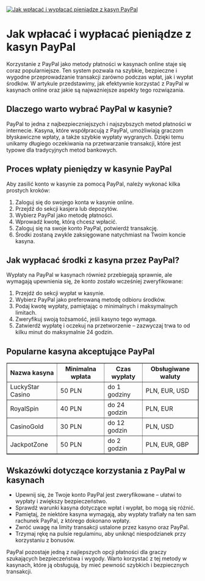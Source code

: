[![Jak wpłacać i wypłacać pieniądze z kasyn PayPal](https://123-caf.pages.dev/gitsignup.png)](https://vrmoo.ru/Bt82HjjY)

<h1>Jak wpłacać i wypłacać pieniądze z kasyn PayPal</h1> <p>Korzystanie z PayPal jako metody płatności w kasynach online staje się coraz popularniejsze. Ten system pozwala na szybkie, bezpieczne i wygodne przeprowadzanie transakcji zarówno podczas wpłat, jak i wypłat środków. W artykule przedstawimy, jak efektywnie korzystać z PayPal w kasynach online oraz jakie są najważniejsze aspekty tego rozwiązania.</p>  <h2>Dlaczego warto wybrać PayPal w kasynie?</h2> <p>PayPal to jedna z najbezpieczniejszych i najszybszych metod płatności w internecie. Kasyna, które współpracują z PayPal, umożliwiają graczom błyskawiczne wpłaty, a także szybkie wypłaty wygranych. Dzięki temu unikamy długiego oczekiwania na przetwarzanie transakcji, które jest typowe dla tradycyjnych metod bankowych.</p>  <h2>Proces wpłaty pieniędzy w kasynie PayPal</h2> <p>Aby zasilić konto w kasynie za pomocą PayPal, należy wykonać kilka prostych kroków:</p> <ol>   <li>Zaloguj się do swojego konta w kasynie online.</li>   <li>Przejdź do sekcji kasjera lub depozytów.</li>   <li>Wybierz PayPal jako metodę płatności.</li>   <li>Wprowadź kwotę, którą chcesz wpłacić.</li>   <li>Zaloguj się na swoje konto PayPal, potwierdź transakcję.</li>   <li>Środki zostaną zwykle zaksięgowane natychmiast na Twoim koncie kasyna.</li> </ol>  <h2>Jak wypłacać środki z kasyna przez PayPal?</h2> <p>Wypłaty na PayPal w kasynach również przebiegają sprawnie, ale wymagają upewnienia się, że konto zostało wcześniej zweryfikowane:</p> <ol>   <li>Przejdź do sekcji wypłat w kasynie.</li>   <li>Wybierz PayPal jako preferowaną metodę odbioru środków.</li>   <li>Podaj kwotę wypłaty, pamiętając o minimalnych i maksymalnych limitach.</li>   <li>Zweryfikuj swoją tożsamość, jeśli kasyno tego wymaga.</li>   <li>Zatwierdź wypłatę i oczekuj na przetworzenie – zazwyczaj trwa to od kilku minut do maksymalnie 24 godzin.</li> </ol>  <h2>Popularne kasyna akceptujące PayPal</h2> <table border="1" cellpadding="5" cellspacing="0">   <thead>     <tr>       <th>Nazwa kasyna</th>       <th>Minimalna wpłata</th>       <th>Czas wypłaty</th>       <th>Obsługiwane waluty</th>     </tr>   </thead>   <tbody>     <tr>       <td>LuckyStar Casino</td>       <td>50 PLN</td>       <td>do 1 godziny</td>       <td>PLN, EUR, USD</td>     </tr>     <tr>       <td>RoyalSpin</td>       <td>40 PLN</td>       <td>do 24 godzin</td>       <td>PLN, EUR</td>     </tr>     <tr>       <td>CasinoGold</td>       <td>30 PLN</td>       <td>do 12 godzin</td>       <td>PLN, USD</td>     </tr>     <tr>       <td>JackpotZone</td>       <td>50 PLN</td>       <td>do 2 godzin</td>       <td>PLN, EUR, GBP</td>     </tr>   </tbody> </table>  <h2>Wskazówki dotyczące korzystania z PayPal w kasynach</h2> <ul>   <li>Upewnij się, że Twoje konto PayPal jest zweryfikowane – ułatwi to wypłaty i zwiększy bezpieczeństwo.</li>   <li>Sprawdź warunki kasyna dotyczące wpłat i wypłat, bo mogą się różnić.</li>   <li>Pamiętaj, że niektóre kasyna wymagają, aby wypłaty trafiały na ten sam rachunek PayPal, z którego dokonano wpłaty.</li>   <li>Zwróć uwagę na limity transakcji ustalone przez kasyno oraz PayPal.</li>   <li>Trzymaj rękę na pulsie regulaminu, aby uniknąć niespodzianek przy korzystaniu z bonusów.</li> </ul>  <p>PayPal pozostaje jedną z najlepszych opcji płatności dla graczy szukających bezpieczeństwa i wygody. Warto korzystać z tej metody w kasynach, które ją obsługują, by mieć pewność szybkich i bezpiecznych transakcji.</p>